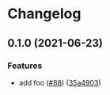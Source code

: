 # Changelog

## 0.1.0 (2021-06-23)


### Features

* add foo ([#88](https://www.github.com/noslouch/workflow-debug/issues/88)) ([35a4903](https://www.github.com/noslouch/workflow-debug/commit/35a49034cff74888028ff044a1c6c1a8e57dbd11))
